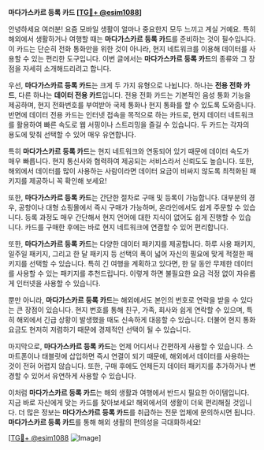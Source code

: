 **마다가스카르 등록 카드 [[TG💪+ @esim1088](https://t.me/s/esim1088)]**

안녕하세요 여러분! 요즘 모바일 생활이 얼마나 중요한지 모두 느끼고 계실 거예요. 특히 해외에서 생활하거나 여행할 때는 **마다가스카르 등록 카드**를 준비하는 것이 필수입니다. 이 카드는 단순히 전화 통화만을 위한 것이 아니라, 현지 네트워크를 이용해 데이터를 사용할 수 있는 편리한 도구입니다. 이번 글에서는 **마다가스카르 등록 카드**의 종류와 그 장점을 자세히 소개해드리려고 합니다.

우선, **마다가스카르 등록 카드**는 크게 두 가지 유형으로 나뉩니다. 하나는 **전용 전화 카드**, 다른 하나는 **데이터 전용 카드**입니다. 전용 전화 카드는 기본적인 음성 통화 기능을 제공하며, 현지 전화번호를 부여받아 국제 통화나 현지 통화를 할 수 있도록 도와줍니다. 반면에 데이터 전용 카드는 인터넷 접속을 목적으로 하는 카드로, 현지 데이터 네트워크를 활용하여 빠른 속도로 웹 서핑이나 스트리밍을 즐길 수 있습니다. 두 카드는 각자의 용도에 맞춰 선택할 수 있어 매우 유연합니다.

특히 **마다가스카르 등록 카드**는 현지 네트워크와 연동되어 있기 때문에 데이터 속도가 매우 빠릅니다. 현지 통신사와 협력하여 제공되는 서비스라서 신뢰도도 높습니다. 또한, 해외에서 데이터를 많이 사용하는 사람이라면 데이터 요금이 비싸지 않도록 최적화된 패키지를 제공하니 꼭 확인해 보세요!

또한, **마다가스카르 등록 카드**는 간단한 절차로 구매 및 등록이 가능합니다. 대부분의 경우, 공항이나 대형 쇼핑몰에서 즉시 구매가 가능하며, 온라인에서도 쉽게 주문할 수 있습니다. 등록 과정도 매우 간단해서 현지 언어에 대한 지식이 없어도 쉽게 진행할 수 있습니다. 카드를 구매한 후에는 바로 현지 네트워크에 연결할 수 있어 편리합니다.

또한, **마다가스카르 등록 카드**는 다양한 데이터 패키지를 제공합니다. 하루 사용 패키지, 일주일 패키지, 그리고 한 달 패키지 등 선택의 폭이 넓어 자신의 필요에 맞게 적절한 패키지를 선택할 수 있습니다. 특히 긴 여행을 계획하고 있다면, 한 달 동안 무제한 데이터를 사용할 수 있는 패키지를 추천드립니다. 이렇게 하면 불필요한 요금 걱정 없이 자유롭게 인터넷을 사용할 수 있습니다.

뿐만 아니라, **마다가스카르 등록 카드**는 해외에서도 본인의 번호로 연락을 받을 수 있다는 큰 장점이 있습니다. 현지 번호를 통해 친구, 가족, 회사와 쉽게 연락할 수 있으며, 특히 해외에서 긴급 상황이 발생했을 때도 신속하게 대응할 수 있습니다. 더불어 현지 통화 요금도 현저히 저렴하기 때문에 경제적인 선택이 될 수 있습니다.

마지막으로, **마다가스카르 등록 카드**는 언제 어디서나 간편하게 사용할 수 있습니다. 스마트폰이나 태블릿에 삽입하면 즉시 연결이 되기 때문에, 해외에서 데이터를 사용하는 것이 전혀 어렵지 않습니다. 또한, 구매 후에도 언제든지 데이터 패키지를 추가하거나 변경할 수 있어서 유연하게 사용할 수 있습니다.

이처럼 **마다가스카르 등록 카드**는 해외 생활과 여행에서 반드시 필요한 아이템입니다. 지금 바로 자신에게 맞는 카드를 찾아보세요! 해외에서의 생활이 더욱 편리해질 것입니다. 더 많은 정보는 **마다가스카르 등록 카드**를 취급하는 전문 업체에 문의하시면 됩니다. **마다가스카르 등록 카드**를 통해 해외 생활의 편의성을 극대화하세요!

[[TG💪+ @esim1088](https://t.me/s/esim1088) ![Image](https://i.postimg.cc/Y0z9fWf4/image.png)]